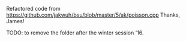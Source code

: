 Refactored code from https://github.com/jakwuh/bsu/blob/master/5/ak/poisson.cpp
Thanks, James!

TODO: to remove the folder after the winter session '16.
